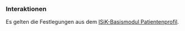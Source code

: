 ### Interaktionen

Es gelten die Festlegungen aus dem [ISiK-Basismodul Patientenprofil](https://simplifier.net/guide/implementierungsleitfadenisik-basismodul/ImplementationGuide-markdown-Datenobjekte-Datenobjekte-Patient?version=current#ImplementationGuide-markdown-Patient-Patient-Interaktionen).

